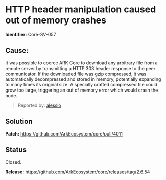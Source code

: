 # HTTP header manipulation caused out of memory crashes
**Identifier:** Core-SV-057
## Cause:
It was possible to coerce ARK Core to download any arbitrary file from a remote server by transmitting a HTTP 303 header response to the peer communicator. If the downloaded file was gzip compressed, it was automatically decompressed and stored in memory, potentially expanding to many times its original size. A specially crafted compressed file could grow too large, triggering an out of memory error which would crash the node.
>Reported by: [alessio](https://github.com/alessiodf)
## Solution
**Patch:** https://github.com/ArkEcosystem/core/pull/4011
## Status
Closed.

**Release:** https://github.com/ArkEcosystem/core/releases/tag/2.6.54